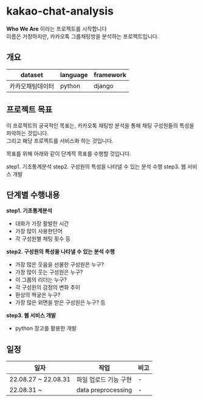 # kakao-chat-analysis

**Who We Are** 이라는 프로젝트를 시작합니다<br>
이름은 거창하지만, 카카오톡 그룹채팅방을 분석하는 프로젝트입니다.<br>


## 개요
|dataset|language|framework|
|------|---------|------|
|카카오채팅데이터|python|django|


## 프로젝트 목표

이 프로젝트의 궁국적인 목표는, 카카오톡 채팅방 분석을 통해 채팅 구성원들의 특성을 파악하는 것입니다.<br>
그리고 해당 프로젝트를 서비스화 하는 것입니다.<br>

목표를 위해 아래와 같이 단계적 목표를 수행할 것입니다.

step1. 기초통계분석
step2. 구성원의 특성을 나타낼 수 있는 분석 수행
step3. 웹 서비스 개발

## 단계별 수행내용

**step1. 기초통계분석**
- 대화가 가장 활발한 시간
- 가장 많이 사용한단어
- 각 구성원별 채팅 횟수 등

**step2. 구성원의 특성을 나타낼 수 있는 분석 수행**
- 가장 많은 웃음을 선물한 구성원은 누구?
- 가장 많이 웃는 구성원은 누구?
- 이 그룹의 리더는 누구?
- 각 구성원의 감정의 변화 추이
- 환상의 짝궁은 누구?
- 가장 많은 외면을 받은 구성원은 누구? 등

**step3. 웹 서비스 개발**
- python 장고를 활용한 개발

## 일정
|일자|작업|비고|
|------|---------|------|
|22.08.27 ~ 22.08.31 |파일 업로드 기능 구현|-|
|22.08.31 ~ |data preprocessing|-|


